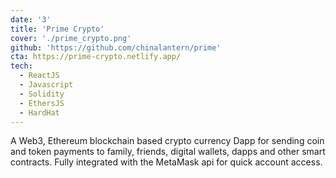```yaml
---
date: '3'
title: 'Prime Crypto'
cover: './prime_crypto.png'
github: 'https://github.com/chinalantern/prime'
cta: https://prime-crypto.netlify.app/
tech:
  - ReactJS
  - Javascript
  - Solidity
  - EthersJS
  - HardHat
---
```


A Web3, Ethereum blockchain based crypto currency Dapp for sending coin and token payments to family, friends, digital wallets, dapps and other smart contracts. Fully integrated with the MetaMask api for quick account access.
